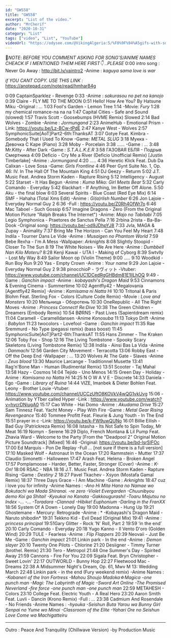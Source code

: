```yaml
---
id: "GWS58"
title: "GWS58"
excerpt: "List of the video."
author: "MrCherif"
date: "2020-10-31"
category: "List"
tags: ["video", "List", "YouTube"]
videoUrl: "https://odysee.com/@VikingAlgeria:5/%F0%9F%94%A5gifs-with-sound-coub-mix-!-58-%E2%9A%A1%EF%B8%8F:f"
---
```

📌*NOTE*:
*BEFORE YOU COMMENT ASKING FOR SONG'S/ANIME NAMES CHEACK IF I MENTIONED THEM HERE FIRST👇 ..PLEASE*
0:00 intro song : Never Go Away :
http://bit.ly/vaintro2
-Anime : *kaguya sama love is war*

*if YOU CANT COPY. USE THIS LINK :*
https://anotepad.com/note/read/hmhar84g

0:09 CaptainSparklez - Revenge
0:33
-Anime : *sakurasou no pet na kanojo*
0:39 Claire - FLY ME TO THE MOON
0:51 Hello! How Are You? By Hatsune Miku
-Original : *...*
1:03 Fool's Garden - Lemon Tree
1:14
-Movie: *Fury*
1:28 my chemical romance-na na na
1:47 Capital Cities - Safe and Sound (slowed)
1:57 Travis Scott - Goosebumps (HVME Remix) Slowed
2:14 Bad Wolves - Zombie
-Anime : *Jormungand*
2:23 AnimeHub - Emotional Prism
-Link: https://youtu.be/Lz-BCw-tPdE
2:47 Kanye West - Wolves
2:57 SymphonicSuite[AoT]Part2-6th:ThanksAT
3:07 Gotye Feat. Kimbra - Somebody That I Used To Know
-Game: *METAL SLUG*
3:18 Мукка - Девочка С Каре (Piano)
3:28 Moby - Porcelain
3:38 ......
-Game : *...*
3:48 Mr.Kitty - After Dark
-Game : *S.T.A.L.K.E.R*
3:58 ГАЗОВАЯ ЕБЛЯ - Подрыв Смертника
4:09 Deficio - Cry Me a River (Deficio Unofficial Remix) [Justin Timberlake]
-Anime : *Jormungand*
4:20 .....
4:36 Heretic Klick Feat. Dub Da Calixan - Love Sosa
-Game: *Girls Frontline*
4:46 Peer Gynt Suite No. 1, Op. 46: IV. In The Hall Of The Mountain King
4:51 DJ Geezy - Returm
5:02 J.T. Music Feat. Andrea Storm Kaden - Rapture Rising
5:12 Intelligency - August
5:22 Starset - It Has Begun
-Anime : *Kuma Miko: Girl Meets Bear*
5:32 Carly Comando - Everyday
5:42 6lackhart - If Anything, Im Better Off Alone.
5:50 Aku - the final blow
6:03 Several Spirits - Blue Coast (Red Eye Mix)
6:14 SMF - Hahaha (Total Xms Edit)
-Anime : *Gi(a)rlish Number*
6:26 Jon Lajoie - Everyday Normal Guy 2
6:36
-Full : https://youtu.be/Z0Rh4OfWr7o
6:46 Mac Taboel - Such Gossip
6:57 Imagine Dragons - Zero (From the Original Motion Picture "Ralph Breaks The Internet")
-Anime: *Majo no Tabitabi*
7:05 Legio Symphonica - Praetores de Sanctus Pella
7:16 2rbina 2rista - Ba-Ba-Dook
-Original song: https://youtu.be/-od9JDhpYJ8
7:33 Jvla, MAGA & Zupay - Animality
7:37 Bring Me The Horizon - Can You Feel My Heart
7:48 Indila - Tourner Dans Le Vide
-Anime : *Musaigen no Phantom World*
7:59 Bebe Rexha - I'm A Mess
-Wallpaper: *Arknights*
8:08 Slightly Stoopid - Closer To The Sun
8:19 The White Noises - We Are Here
-Anime : *Dumbbell Nan Kilo Moteru?*
8:28 Kenji Kawai - UTA I - Making of Cyborg
8:39 Swtvlly - Lost My Way
8:49 Sailor Moon op (Violin Theme)
9:00 .....
9:10 Woodkid - Run Boy Run
9:20 Yas - Empty Crown
-Anime : *Your name*
9:29 Jon Lajoie - Everyday Normal Guy 2
9:38 pinocchioP - ラヴィット
-Vtuber: https://www.youtube.com/channel/UC1DCedRgGHBdm81E1llLhOQ
9:49 
-Game : *Ganchin impact*
-Anime : *kobayashi's Dragon Maid*
9:53 Cinnamons & Evening Cinema - Summertime
10:02 Agentfly42 - Megalovania [Agentfly42 Remix]
-Anime : *Kamisama ni Natta Hi*
10:10 Tritonal & Paris Blohm Feat. Sterling Fox - Colors (Culture Code Remix)
-Movie : *Love and Monsters*
10:20 Мельница - Оборотень
10:30 OneRepublic - All The Right Moves
-Anime : *Princess Connect! Re:Dive*
10:38 The Green Children - Dreamers (Embody Remix)
10:54 BØRNS - Past Lives (Sapientdream remix)
11:04 Caramell - Caramelldansen
-Anime *Konosuba*
11:13 Tokyo Drift
-Anime : *Babylon*
11:23 twocolors - Lovefool
-Game : *Ganchin impact*
11:35 Rae Sremmurd - No Type (pegassi remix) (bass boost)
11:45 SymphonicSuite[AoT]Part2-6th:ThanksAT
11:55 Hans Zimmer - The Kraken
12:06 Toby Fox - Shop
12:16 The Living Tombstone - Spooky Scary Skeletons (Living Tombstone Remix)
12:38 Indila - Ainsi Bas La Vida
-Anime : *Danmachi*
12:56 Garden City Movement - Terracotta
13:06 Robby East - Off the Deep End
-Wallpaper : *...*
13:20 Wolves At The Gate - Slaves
-Anime : *Zeus blood*
13:30 Maurice Larcange - Traditionnel Musette
13:41 Rag'n'Bone Man - Human (Rudimental Remix)
13:51 Scooter - Taj Mahal
13:58 Hazy - Cosmos
14:04 Tejido - Uno Menos
14:15 Green Day - Holiday
-Anime : *Kamisama no Natta Hi*
14:25 N O W A V E - Discrete
14:33 Daniela - Ego
-Game : *Library of Ruina*
14:44 VIZE, Imanbek & Dieter Bohlen Feat. Leony - Brother Louie
-Vtuber: https://www.youtube.com/channel/UCCzUftO8KOVkV4wQG1vkUvg 
15:06
-Animation by YTber called Hyper
-Link : https://www.youtube.com/watch?v=hycrDNiugA0
15:17 Cao White - Hai Domo
-Anime : *Akudama Drive*
15:27 Sam Tinnesz Feat. Yacht Money - Play With Fire
-Game : *Metal Gear Rising Revengeance*
15:40 Tommee Profitt Feat. Fleurie & Jung Youth - In The End
15:51 prayer in c
-Link: https://youtu.be/k-FW9uwQUNo
16:01 Billie Eilish - Bad Guy (Patrickreza Remix)
16:08 Istasha - Its Not Safe to Spin Today, Mr Meat
16:19 Nomyn - Serene
16:29 Diplo, French Montana & Lil Pump Feat. Zhavia Ward - Welcome to the Party [From the "Deadpool 2" Original Motion Picture Soundtrack] [Mixed]
16:46
-Original: https://youtu.be/bd-lsrSlFOc
17:00 Ed Marquis - Pon De Replay
-Full *...*
[not sure if there is a full version]
17:10 Masked Wolf - Astronaut In the Ocean
17:20 Rammstein - Mutter
17:37 Claudio Simonetti - Halloween
17:47 Arash Feat. Helena - Broken Angel
17:57 Pomplamoose - Harder, Better, Faster, Stronger (Cover)
-Anime : *K-On!*
18:06 RSAC - NBA
18:16 J.T. Music Feat. Andrea Storm Kaden - Rapture Rising
-Game : *Destiny 2*
18:27 Pavel Tkachev - Xsyon (Mostafa Gamal Remix)
18:37 Three Days Grace - I Am Machine
-Game : *Arknights*
18:47 cuz i love you for infinity
-Anime Names : *-Ano Hi Mita Hana no Namae wo Bokutachi wa Mada Shiranai.
-re zero
-Violet Evergarden
-Chuunibyou demo Koi ga Shitai!
-Kyoukai no Kanata
-Gakkougurashi!
-Toaru Majutsu no Index
-...
-...
-Toradora
-Clannad
-Hibike! Euphonium
-Darling in the FranXX*
18:56 System Of A Down - Lonely Day
19:00 Madonna - Hung Up
19:21 Ghostemane - Mercury: Retrograde
-Anime : * -Kobayashi's Dragon Maid
-Naruto shibodin*
19:31 Tekkno Kid - Evil Dead (Original Mix)
19:41
-Anime : *princess principal*
19:51Gary Glitter - Rock 'N' Roll, Part 2
19:59 ‘in the end’
20:10 Carly Comando - Everyday
20:18 Yugo Kanno - Il Vento D'oro (Golden Wind)
20:29 TULE - Fearless
-Anime : *Flip Flappers*
20:39 Neovaii - Just Be Me
-Game : *Ganchin impact*
21:01 Linkin park - In the end
-Anime : *Demon slayer*
20:10 Twenty One Pilots - Chlorine
21:20 Desiigner - Timmy Turner (brothel. Remix)
21:30 Tero - Metropol
21:48 One Summer's Day - Spirited Away
21:59 Cannons - Fire For You
22:09 Sigala Feat. Bryn Christopher - Sweet Lovin'
22:17 OUTWORLD - Bunny Hop
22:27 Fleetwood Mac - Dreams
22:38 A Midsummer Night's Dream, Op. 61, Mwv M 13: Wedding March
22:48 Linkin park - in the end (Fury weekend remix)
-Anime Names : *-Kabaneri of the Iron Fortress
-Mahou Shoujo Madoka☆Magica
-one punch man
-Magi: The Labyrinth of Magic
-Sword Art Online 
-The Promised Neverland
-fire force
-one punch man
-one punch man*
22:59 METAHESH - Colors
23:10 College Feat. Electric Youth - A Real Hero
23:20 Aaron Smith Feat. Luvli - Dancin (Krono Remix)
-Full : *...*
23:38 Cadmium And Rosendale - No Friends
-Anime Names : *-hyouka
-Seishun Buta Yarou wa Bunny Girl Senpai no Yume wo Minai
-Classroom of the Elite
-Yahari Ore no Seishun Love Come wa Machigatteiru*

----
Outro : Peace And Tranquility (Chillwave Version) -by Production Music
